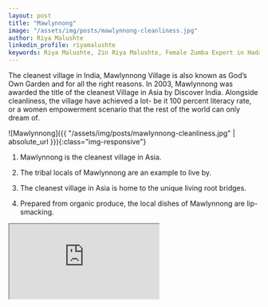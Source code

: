 ```yaml
---
layout: post
title: "Mawlynnong"
image: "/assets/img/posts/mawlynnong-cleanliness.jpg"
author: Riya Malushte
linkedin_profile: riyamalushte
keywords: Riya Malushte, Zin Riya Malushte, Female Zumba Expert in Hadapsar Pune, Software Testing Engineer, International Traveler near Hadapsar Pune, Yoga Expert near Hadapsar Pune, Zumba Trainer near Hadapsar Pune, Yoga Classes Near Hadapsar Pune, Zumba Classes near Hadapsar Pune, Dance Classes near Hadapsar Pune
---
```


The cleanest village in India, Mawlynnong Village is also known as God’s Own Garden and for all the right reasons. In 2003, Mawlynnong was awarded the title of the cleanest Village in Asia by Discover India. Alongside cleanliness, the village have achieved a lot- be it 100 percent literacy rate, or a women empowerment scenario that the rest of the world can only dream of.

![Mawlynnong]({{ "/assets/img/posts/mawlynnong-cleanliness.jpg" | absolute_url }}){:class="img-responsive"}


1. Mawlynnong is the cleanest village in Asia.

2. The tribal locals of Mawlynnong are an example to live by.

3. The cleanest village in Asia is home to the unique living root bridges.

4. Prepared from organic produce, the local dishes of Mawlynnong are lip-smacking.


<iframe src="https://www.youtube.com/embed/O0MJa27WgOM?color=white&theme=light"></iframe>